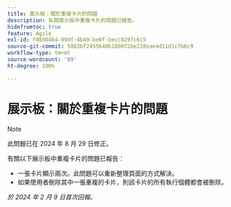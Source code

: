 ```yaml
---
title: 展示板：關於重複卡片的問題
description: 有關展示板中重複卡片的問題已報告。
hidefromtoc: true
feature: Agile
exl-id: f08d6464-99df-4b49-be0f-becc8297c6c5
source-git-commit: 5883bf2455640b180072be228eae4d11d1c7b6c9
workflow-type: tm+mt
source-wordcount: '69'
ht-degree: 100%

---
```


# 展示板：關於重複卡片的問題

>[!NOTE]
>
>此問題已在 2024 年 8 月 29 日修正。


有關以下展示板中重複卡片的問題已報告：

* 一張卡片顯示兩次。此問題可以重新整理頁面的方式解決。
* 如果使用者刪除其中一張重複的卡片，則該卡片的所有執行個體都會被刪除。

_於 2024 年 2 月 9 日首次回報。_

